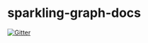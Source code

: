 # sparkling-graph-docs

[![Gitter](https://badges.gitter.im/sparkling-graph/sparkling-graph-docs.svg)](https://gitter.im/sparkling-graph/sparkling-graph-docs?utm_source=badge&utm_medium=badge&utm_campaign=pr-badge&utm_content=badge)